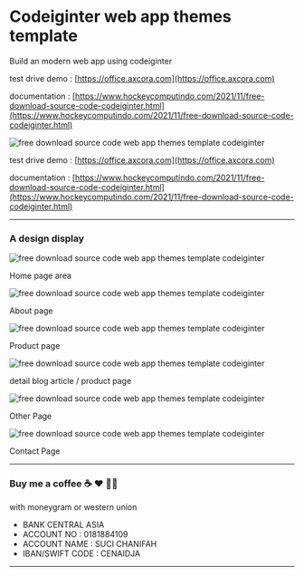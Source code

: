 # Codeiginter web app themes template

Build an modern web app using codeiginter

test drive demo : [https://office.axcora.com](https://office.axcora.com)

documentation : [https://www.hockeycomputindo.com/2021/11/free-download-source-code-codeiginter.html](https://www.hockeycomputindo.com/2021/11/free-download-source-code-codeiginter.html)

![free download source code web app themes template codeiginter](https://1.bp.blogspot.com/-9WUOc-MeZo8/YZ6GCO5Iq-I/AAAAAAAASEA/ZvNRwfX2IY8yNhGEIs4RISSWosngqWyDgCLcBGAsYHQ/s1024/WhatShop%2Bweb.jpg)


test drive demo : [https://office.axcora.com](https://office.axcora.com)

documentation : [https://www.hockeycomputindo.com/2021/11/free-download-source-code-codeiginter.html](https://www.hockeycomputindo.com/2021/11/free-download-source-code-codeiginter.html)

----------------------------------------

### A design display

![free download source code web app themes template codeiginter](https://1.bp.blogspot.com/-fGEUGB0hKtA/YZ6DS5tWceI/AAAAAAAASDY/8vxBQKM2EPMmlTxNS9KPJ4Me-XLlcFyRwCLcBGAsYHQ/s4026/free%2Bdownload%2Bsource%2Bcode%2Bcodeiginter%2Bgratis%2Bterbaru%2B%25281%2529.jpeg)

Home page area

![free download source code web app themes template codeiginter](https://1.bp.blogspot.com/-fXSOkJ_YD6E/YZ6DVIonNsI/AAAAAAAASDo/CEbGtUsq-u0pFPfjQTdw3p1DMZFmWIYYwCLcBGAsYHQ/s3800/free%2Bdownload%2Bsource%2Bcode%2Bcodeiginter%2Bgratis%2Bterbaru%2B%25286%2529.jpeg)

About page


![free download source code web app themes template codeiginter](https://1.bp.blogspot.com/-H7cPoXefw8I/YZ6DUHuWPrI/AAAAAAAASDk/TFE8YpU0oK4y7eStcbsyXryaASWiF57IwCLcBGAsYHQ/s1234/free%2Bdownload%2Bsource%2Bcode%2Bcodeiginter%2Bgratis%2Bterbaru%2B%25285%2529.jpeg)

Product page


![free download source code web app themes template codeiginter](https://1.bp.blogspot.com/-AHFqoVum_9E/YZ6DThxRSUI/AAAAAAAASDg/puthO6Zg1FwgUGwU1rnL-R066Zkqf0-4wCLcBGAsYHQ/s1533/free%2Bdownload%2Bsource%2Bcode%2Bcodeiginter%2Bgratis%2Bterbaru%2B%25284%2529.jpeg)

detail blog article / product page


![free download source code web app themes template codeiginter](https://1.bp.blogspot.com/-3X07fcBgGM4/YZ6DTU9ALAI/AAAAAAAASDc/mLxcMapg3WUcsJ36FsmCGrYNuL6qru2kQCLcBGAsYHQ/s1319/free%2Bdownload%2Bsource%2Bcode%2Bcodeiginter%2Bgratis%2Bterbaru%2B%25283%2529.jpeg)

Other Page

![free download source code web app themes template codeiginter](https://1.bp.blogspot.com/-k92Mt0V6pL4/YZ6DRIY90nI/AAAAAAAASDQ/ETqN9s4S2MgAOx-b92hgHdsOMliSXMOHQCLcBGAsYHQ/s1237/free%2Bdownload%2Bsource%2Bcode%2Bcodeiginter%2Bgratis%2Bterbaru%2B%25282%2529.jpeg)

Contact Page


--------------------------------------------------------------------------------------------------------------------

### Buy me a coffee ☕️ ❤️  ✌🏻 

with moneygram or western union

+ BANK CENTRAL ASIA
+ ACCOUNT NO : 0181884109
+ ACCOUNT NAME : SUCI CHANIFAH
+ IBAN/SWIFT CODE : CENAIDJA

--------------------------------------------------------------------------------------------------------------------
